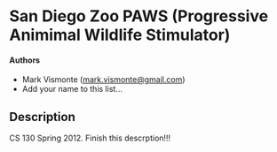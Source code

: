 San Diego Zoo PAWS (Progressive Animimal Wildlife Stimulator)
====================

#### Authors
* Mark Vismonte (mark.vismonte@gmail.com)
* Add your name to this list...

## Description
CS 130 Spring 2012. Finish this descrption!!!